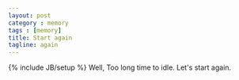 ```yaml
---
layout: post
category : memory
tags : [memory]
title: Start again
tagline: again
---
```

{% include JB/setup %}
Well, Too long time to idle.
Let's start again.
